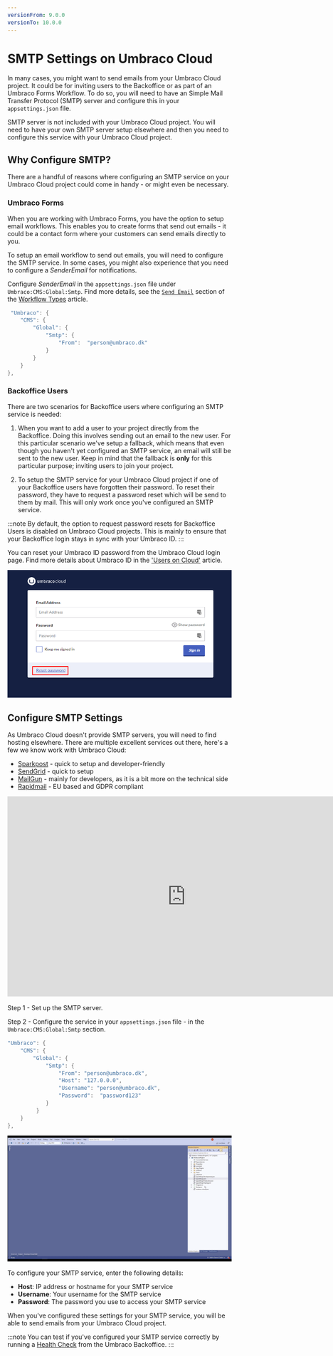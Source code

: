 ```yaml
---
versionFrom: 9.0.0
versionTo: 10.0.0
---
```


# SMTP Settings on Umbraco Cloud

In many cases, you might want to send emails from your Umbraco Cloud project. It could be for inviting users to the Backoffice or as part of an Umbraco Forms Workflow. To do so, you will need to have an Simple Mail Transfer Protocol (SMTP) server and configure this in your `appsettings.json` file.

SMTP server is not included with your Umbraco Cloud project. You will need to have your own SMTP server setup elsewhere and then you need to configure this service with your Umbraco Cloud project.

## Why Configure SMTP?

There are a handful of reasons where configuring an SMTP service on your Umbraco Cloud project could come in handy - or might even be necessary.

### Umbraco Forms

When you are working with Umbraco Forms, you have the option to setup email workflows. This enables you to create forms that send out emails - it could be a contact form where your customers can send emails directly to you.

To setup an email workflow to send out emails, you will need to configure the SMTP service. In some cases, you might also experience that you need to configure a *SenderEmail* for notifications.

Configure *SenderEmail* in the `appsettings.json` file under `Umbraco:CMS:Global:Smtp`. Find more details, see the [`Send Email`](../../../Add-ons/UmbracoForms/Editor/Attaching-Workflows/Workflow-Types/index.md#send-email) section of the [Workflow Types](../../../Add-ons/UmbracoForms/Editor/Attaching-Workflows/Workflow-Types/index.md#) article.

```csharp
 "Umbraco": {
    "CMS": {
        "Global": {
            "Smtp": {
                "From":  "person@umbraco.dk"
            }
        }
    }
},
```

### Backoffice Users

There are two scenarios for Backoffice users where configuring an SMTP service is needed:

1. When you want to add a user to your project directly from the Backoffice. Doing this involves sending out an email to the new user. For this particular scenario we've setup a fallback, which means that even though you haven't yet configured an SMTP service, an email will still be sent to the new user. Keep in mind that the fallback is **only** for this particular purpose; inviting users to join your project.

2. To setup the SMTP service for your Umbraco Cloud project if one of your Backoffice users have forgotten their password. To reset their password, they have to request a password reset which will be send to them by mail. This will only work once you've configured an SMTP service.

:::note
By default, the option to request password resets for Backoffice Users is disabled on Umbraco Cloud projects. This is mainly to ensure that your Backoffice login stays in sync with your Umbraco ID.
:::

You can reset your Umbraco ID password from the Umbraco Cloud login page. Find more details about Umbraco ID in the ['Users on Cloud'](../Users-On-Cloud) article.

![reset password](images/Reset_password.png)

## Configure SMTP Settings

As Umbraco Cloud doesn't provide SMTP servers, you will need to find hosting elsewhere. There are multiple excellent services out there, here's a few we know work with Umbraco Cloud:

* [Sparkpost](https://www.sparkpost.com/) - quick to setup and developer-friendly
* [SendGrid](https://sendgrid.com/) - quick to setup
* [MailGun](https://www.mailgun.com/) - mainly for developers, as it is a bit more on the technical side
* [Rapidmail](https://www.rapidmail.com/) - EU based and GDPR compliant

<iframe width="800" height="450" src="https://www.youtube.com/embed/CFYuF7eNTF4?rel=0" frameborder="0" allow="autoplay; encrypted-media" allowfullscreen></iframe>

Step 1 - Set up the SMTP server.

Step 2 - Configure the service in your `appsettings.json` file - in the `Umbraco:CMS:Global:Smtp` section.

```csharp
"Umbraco": {
    "CMS": {
        "Global": {
            "Smtp": {
                "From": "person@umbraco.dk",
                "Host": "127.0.0.0",
                "Username": "person@umbraco.dk",
                "Password":  "password123"      
            }
         }
    }
},
```

![Configure SMTP settings](images/configure-SMTP-settings.gif)

To configure your SMTP service, enter the following details:

* **Host**: IP address or hostname for your SMTP service
* **Username**: Your username for the SMTP service
* **Password**: The password you use to access your SMTP service

When you've configured these settings for your SMTP service, you will be able to send emails from your Umbraco Cloud project.

:::note
You can test if you've configured your SMTP service correctly by running a [Health Check](https://our.umbraco.com/Documentation/Extending/Healthcheck/) from the Umbraco Backoffice.
:::
